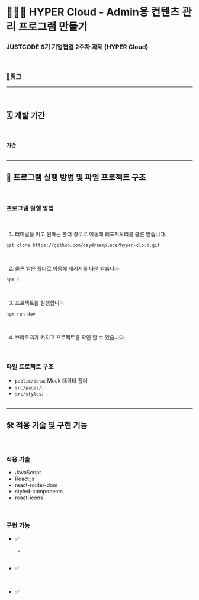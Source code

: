 # 👩🏻‍💻 HYPER Cloud - Admin용 컨텐츠 관리 프로그램 만들기

### JUSTCODE 6기 기업협업 2주차 과제 (HYPER Cloud)

<br />

### **[📌링크]()**

---

<br />

## 🗓 개발 기간

<br />

**기간** :
<br />
<br />

---

## 🚧 프로그램 실행 방법 및 파일 프로젝트 구조

  <br />

### 프로그램 실행 방법

<br />

1.  터미널을 키고 원하는 폴더 경로로 이동해 레포지토리를 클론 받습니다.

```
git clone https://github.com/daydreamplace/hyper-cloud.git
```

<br />

2.  클론 받은 폴더로 이동해 패키지를 다운 받습니다.

```
npm i
```

<br />

3.  프로젝트를 실행합니다.

```
npm run dev
```

<br />

4. 브라우저가 켜지고 프로젝트를 확인 할 수 있습니다.
   <br />
   <br />
   <br />

### 파일 프로젝트 구조

- `public/data`: Mock 데이터 폴더
- `src/pages/`:
- `src/styles`:
  <br />
  <br />

---

## 🛠 적용 기술 및 구현 기능

<br />

### 적용 기술

- JavaScript
- React.js
- react-router-dom
- styled-components
- react-icons

<br />

### 구현 기능

- ✅

  -

  <br />

- ✅

  <br />

- ✅

  <br />
